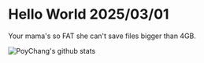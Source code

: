 # Hello World 2025/03/01

Your mama's so FAT she can't save files bigger than 4GB.

![PoyChang's github stats](https://github-readme-stats.vercel.app/api?username=poychang&show_icons=true&theme=dracula)
